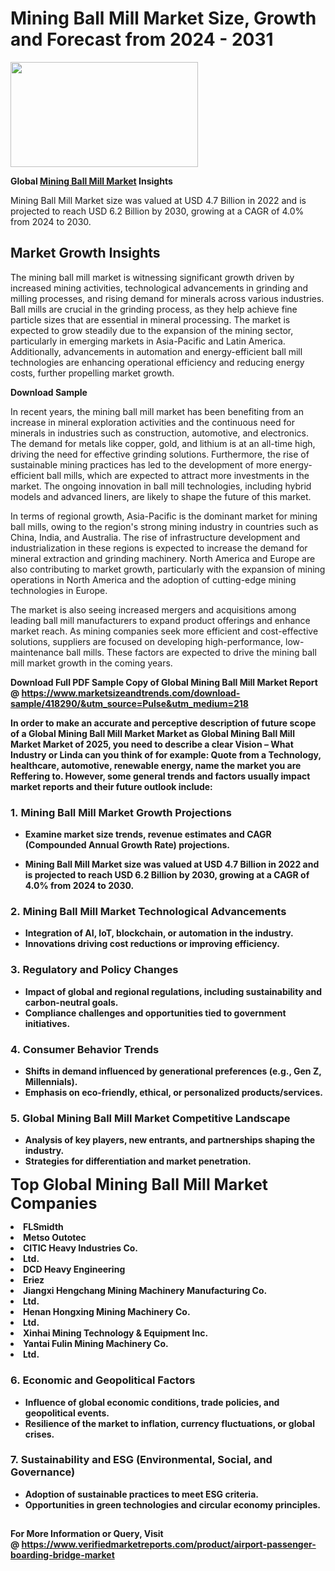 <H1>Mining Ball Mill Market Size, Growth and Forecast from 2024 - 2031</H1><img class="aligncenter size-medium wp-image-584254" src="https://thirdeyenews.in/wp-content/uploads/2024/09/Global-Market-Research-300x168.jpeg" alt="" width="300" height="168" /><p><strong>Global&nbsp;<a href="https://www.marketsizeandtrends.com/download-sample/418290/&amp;utm_source=Pulse&amp;utm_medium=218">Mining Ball Mill Market</a> Insights</strong></p><p>Mining Ball Mill Market size was valued at USD 4.7 Billion in 2022 and is projected to reach USD 6.2 Billion by 2030, growing at a CAGR of 4.0% from 2024 to 2030.</p><p><h2>Market Growth Insights</h2> <p>The mining ball mill market is witnessing significant growth driven by increased mining activities, technological advancements in grinding and milling processes, and rising demand for minerals across various industries. Ball mills are crucial in the grinding process, as they help achieve fine particle sizes that are essential in mineral processing. The market is expected to grow steadily due to the expansion of the mining sector, particularly in emerging markets in Asia-Pacific and Latin America. Additionally, advancements in automation and energy-efficient ball mill technologies are enhancing operational efficiency and reducing energy costs, further propelling market growth.</p> <p><strong>Download Sample</strong></p> <p>In recent years, the mining ball mill market has been benefiting from an increase in mineral exploration activities and the continuous need for minerals in industries such as construction, automotive, and electronics. The demand for metals like copper, gold, and lithium is at an all-time high, driving the need for effective grinding solutions. Furthermore, the rise of sustainable mining practices has led to the development of more energy-efficient ball mills, which are expected to attract more investments in the market. The ongoing innovation in ball mill technologies, including hybrid models and advanced liners, are likely to shape the future of this market.</p> <p>In terms of regional growth, Asia-Pacific is the dominant market for mining ball mills, owing to the region's strong mining industry in countries such as China, India, and Australia. The rise of infrastructure development and industrialization in these regions is expected to increase the demand for mineral extraction and grinding machinery. North America and Europe are also contributing to market growth, particularly with the expansion of mining operations in North America and the adoption of cutting-edge mining technologies in Europe.</p> <p>The market is also seeing increased mergers and acquisitions among leading ball mill manufacturers to expand product offerings and enhance market reach. As mining companies seek more efficient and cost-effective solutions, suppliers are focused on developing high-performance, low-maintenance ball mills. These factors are expected to drive the mining ball mill market growth in the coming years.</p> <p><strong></p><p><span class=""><strong>Download Full PDF Sample Copy of Global Mining Ball Mill Market Report</strong> @ <a href="https://www.marketsizeandtrends.com/download-sample/418290/&amp;utm_source=Pulse&amp;utm_medium=218" target="_blank">https://www.marketsizeandtrends.com/download-sample/418290/&amp;utm_source=Pulse&amp;utm_medium=218</a></span></p><p>In order to make an accurate and perceptive description of future scope of a Global&nbsp;Mining Ball Mill Market Market as Global&nbsp;Mining Ball Mill Market Market of 2025, you need to describe a clear Vision &ndash; What Industry or Linda can you think of for example: Quote from a Technology, healthcare, automotive, renewable energy, name the market you are Reffering to. However, some general trends and factors usually impact market reports and their future outlook include:</p><h3>1.&nbsp;<strong>Mining Ball Mill Market Growth Projections</strong></h3><ul><li>Examine market size trends, revenue estimates and CAGR (Compounded Annual Growth Rate) projections.</li><li><p>Mining Ball Mill Market size was valued at USD 4.7 Billion in 2022 and is projected to reach USD 6.2 Billion by 2030, growing at a CAGR of 4.0% from 2024 to 2030.</p></li></ul><h3>2.&nbsp;<strong>Mining Ball Mill Market Technological Advancements</strong></h3><ul><li>Integration of AI, IoT, blockchain, or automation in the industry.</li><li>Innovations driving cost reductions or improving efficiency.</li></ul><h3>3.&nbsp;<strong>Regulatory and Policy Changes</strong></h3><ul><li>Impact of global and regional regulations, including sustainability and carbon-neutral goals.</li><li>Compliance challenges and opportunities tied to government initiatives.</li></ul><h3>4.&nbsp;<strong>Consumer Behavior Trends</strong></h3><ul><li>Shifts in demand influenced by generational preferences (e.g., Gen Z, Millennials).</li><li>Emphasis on eco-friendly, ethical, or personalized products/services.</li></ul><h3>5.&nbsp;<strong>Global Mining Ball Mill Market Competitive Landscape</strong></h3><ul><li>Analysis of key players, new entrants, and partnerships shaping the industry.</li><li>Strategies for differentiation and market penetration.</li></ul><p data-pm-slice="1 1 []"><span style="color: inherit; font-family: inherit; font-size: 25px;">Top Global Mining Ball Mill Market Companies</span></p><div class="" data-test-id=""><p><li>FLSmidth</li><li> Metso Outotec</li><li> CITIC Heavy Industries Co.</li><li> Ltd.</li><li> DCD Heavy Engineering</li><li> Eriez</li><li> Jiangxi Hengchang Mining Machinery Manufacturing Co.</li><li> Ltd.</li><li> Henan Hongxing Mining Machinery Co.</li><li> Ltd.</li><li> Xinhai Mining Technology & Equipment Inc.</li><li> Yantai Fulin Mining Machinery Co.</li><li> Ltd.</li></p></div><h3>6.&nbsp;<strong>Economic and Geopolitical Factors</strong></h3><ul><li>Influence of global economic conditions, trade policies, and geopolitical events.</li><li>Resilience of the market to inflation, currency fluctuations, or global crises.</li></ul><h3>7.&nbsp;<strong>Sustainability and ESG (Environmental, Social, and Governance)</strong></h3><ul><li>Adoption of sustainable practices to meet ESG criteria.</li><li>Opportunities in green technologies and circular economy principles.</li></ul><h2><strong style="font-size: 14px;">For More Information or Query, Visit @&nbsp;</strong><a style="background-color: #ffffff; font-size: 14px;" href="https://www.marketsizeandtrends.com/report/mining-ball-mill-market/" target="_blank">https://www.verifiedmarketreports.com/product/airport-passenger-boarding-bridge-market</a></h2>
